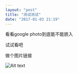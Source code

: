```yaml
---
layout: "post"
title: "测试测试"
date: "2017-01-03 21:19"
---
```


看看google photo到底能不能嵌入

试试看吧

做个图片链接

![Alt text](https://lh5.googleusercontent.com/-QsZniICMY7A/VbuscsxJr7I/AAAAAAAAE9Q/gZv4AxPWK8IvZUd903lw__J1wCwDefCCgCL0B/w1051-h1362-no/NJ.Poster.JPG.02.jpg)
